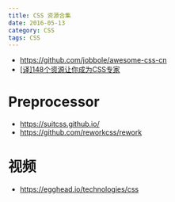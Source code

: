 ```yaml
---
title: CSS 资源合集
date: 2016-05-13
category: CSS
tags: CSS
---
```


- https://github.com/jobbole/awesome-css-cn
- [[译]148个资源让你成为CSS专家](https://segmentfault.com/a/1190000006689923)

# Preprocessor
- https://suitcss.github.io/
- https://github.com/reworkcss/rework

# 视频
- https://egghead.io/technologies/css
